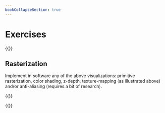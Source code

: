 ```yaml
---
bookCollapseSection: true
---
```


# Exercises

{{<hint info>}}

## Rasterization

Implement in software any of the above visualizations: primitive rasterization, color shading, z-depth, texture-mapping (as illustrated above) and/or anti-aliasing (requires a bit of research).

{{</hint>}}

{{<hint info>}}
